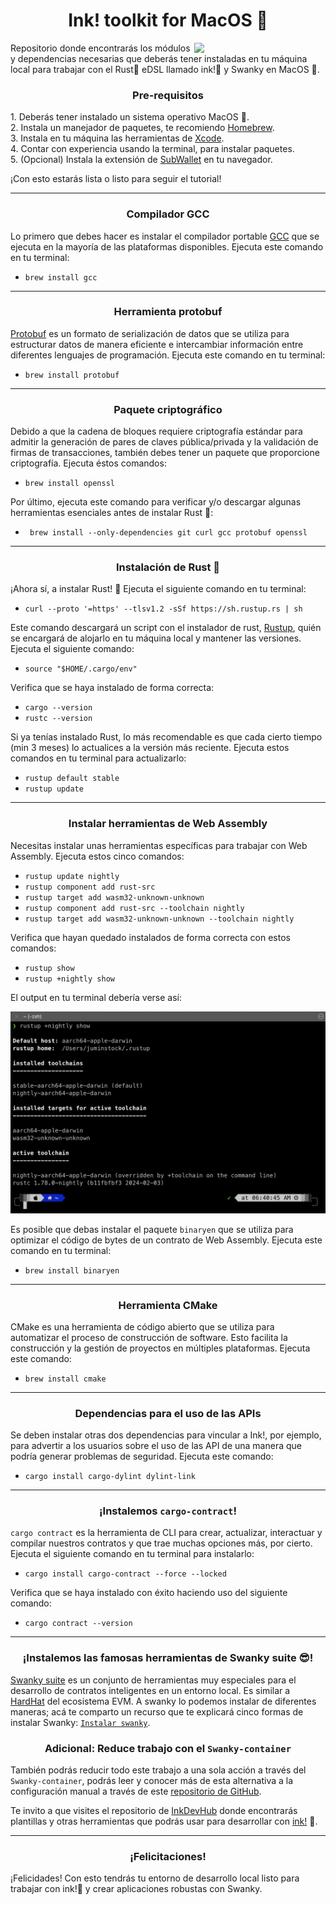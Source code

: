 <h1 align="center">Ink! toolkit for MacOS 🍏</h1>
<img src="https://media.giphy.com/media/v1.Y2lkPTc5MGI3NjExdTc5NjVwdjJhNjdkNXE0MzZpaXdmemRrbDByMGI1NTlxdXg4aTl1aSZlcD12MV9pbnRlcm5hbF9naWZfYnlfaWQmY3Q9Zw/bfrlODgSLqXxS/giphy.gif" align="right" width="210">
<p>
  Repositorio donde encontrarás los módulos y dependencias necesarias que deberás tener instaladas en tu máquina local para trabajar con el Rust🦀 eDSL llamado ink!🦑 y Swanky en MacOS 🍏.
</p>
<h3 align="center">
  Pre-requisitos
</h3>
<p>
  1. Deberás tener instalado un sistema operativo MacOS 🍏.<br>
  2. Instala un manejador de paquetes, te recomiendo <a href="https://brew.sh/">Homebrew</a>.<br>
  3. Instala en tu máquina las herramientas de <a href="https://mac.install.guide/commandlinetools/3">Xcode</a>.<br>
  4. Contar con experiencia usando la terminal, para instalar paquetes.<br>
  5. (Opcional) Instala la extensión de <a href="https://www.subwallet.app/">SubWallet</a> en tu navegador.
  
  ¡Con esto estarás lista o listo para seguir el tutorial!
</p>
<hr>
<h3 align="center">
  Compilador GCC
</h3>
<p>
  Lo primero que debes hacer es instalar el compilador portable <a href="https://osxdaily.com/2023/05/02/how-install-gcc-mac/">GCC</a> que se ejecuta en la mayoría de las plataformas disponibles. Ejecuta este comando en tu terminal: </p>
  <ul>
    <li><code>brew install gcc</code></li>
  </ul>
  <hr>
  <h3 align="center">
  Herramienta protobuf
</h3>
<p>
  <a href="https://protobuf.dev/">Protobuf</a> es un formato de serialización de datos que se utiliza para estructurar datos de manera eficiente e intercambiar información entre diferentes lenguajes de programación. Ejecuta este comando en tu terminal: </p>
  <ul>
    <li><code>brew install protobuf</code></li>
  </ul>
  <hr>
<h3 align="center">
  Paquete criptográfico
</h3>
<p>
  Debido a que la cadena de bloques requiere criptografía estándar para admitir la generación de pares de claves pública/privada y la validación de firmas de transacciones, también debes tener un paquete que proporcione criptografía. Ejecuta éstos comandos: </p>
<ul>
  <li><code>brew install openssl</code></li> 
</ul>
 <p>
  Por último, ejecuta este comando para verificar y/o descargar algunas herramientas esenciales antes de instalar Rust 🦀: </p>
  <ul>
    <li><code> brew install --only-dependencies git curl gcc protobuf openssl</code></li>
  </ul>
<hr>
<h3 align="center">
  Instalación de Rust 🦀
</h3>
<p>
  ¡Ahora sí, a instalar Rust! 🦀 Ejecuta el siguiente comando en tu terminal: </p>
  <ul>
    <li><code>curl --proto '=https' --tlsv1.2 -sSf https://sh.rustup.rs | sh</code></li>
  </ul>
<p>
Este comando descargará un script con el instalador de rust, <a href="https://rustup.rs/">Rustup</a>, quién se encargará de alojarlo en tu máquina local y mantener las versiones. Ejecuta el siguiente comando: </p>
<ul>
  <li><code>source "$HOME/.cargo/env"</code></li>
</ul>
<p>Verifica que se haya instalado de forma correcta:</p>
<ul>
  <li><code>cargo --version</code></li>
  <li><code>rustc --version</code></li>
</ul>

<p>Si ya tenías instalado Rust, lo más recomendable es que cada cierto tiempo (min 3 meses) lo actualices a la versión más reciente. Ejecuta estos comandos en tu terminal para actualizarlo: </p>
<ul>
  <li><code>rustup default stable</code></li>
  <li><code>rustup update</code></li>
</ul>
<hr>
<h3 align="center">
  Instalar herramientas de Web Assembly
</h3>
<p>
  Necesitas instalar unas herramientas específicas para trabajar con Web Assembly. Ejecuta estos cinco comandos: </p>
  <ul>
    <li><code>rustup update nightly</code></li>
    <li><code>rustup component add rust-src</code></li>
    <li><code>rustup target add wasm32-unknown-unknown</code></li>
    <li><code>rustup component add rust-src --toolchain nightly</code></li>
    <li><code>rustup target add wasm32-unknown-unknown --toolchain nightly</code></li>
  </ul>
  <p>
    Verifica que hayan quedado instalados de forma correcta con estos comandos: </p>
    <ul>
      <li><code>rustup show</code></li>
      <li><code>rustup +nightly show</code></li>
    </ul>
    <p>El output en tu terminal debería verse así:</p>
    <img src="/MacOS/commands.png"/>
    <p>
  Es posible que debas instalar el  paquete <code>binaryen</code> que se utiliza para optimizar el código de bytes de un contrato de Web Assembly. Ejecuta este comando en tu terminal: </p>
  <ul>
    <li><code>brew install binaryen</code> </li>
  </ul>
<hr>
<h3 align="center">
  Herramienta CMake
</h3>
<p>
  CMake es una herramienta de código abierto que se utiliza para automatizar el proceso de construcción de software. Esto facilita la construcción y la gestión de proyectos en múltiples plataformas. Ejecuta este comando: </p>
  <ul>
    <li><code>brew install cmake</code></li>
  </ul>
<hr>
<h3 align="center">
  Dependencias para el uso de las APIs
</h3>
<p>
  Se deben instalar otras dos dependencias para vincular a Ink!, por ejemplo, para advertir a los usuarios sobre el uso de las API de una manera que podría generar problemas de seguridad. Ejecuta este comando: </p>
  <ul>
    <li><code>cargo install cargo-dylint dylint-link</code></li>
  </ul>
<hr>
<h3 align="center">
  ¡Instalemos <code>cargo-contract</code>!
</h3>
<p>
  <code>cargo contract</code> es la herramienta de CLI para crear, actualizar, interactuar y compilar nuestros contratos y que trae muchas opciones más, por cierto. Ejecuta el siguiente comando en tu terminal para instalarlo: </p>
  <ul>
    <li><code>cargo install cargo-contract --force --locked</code></li>
  </ul>
  <p>
  Verifica que se haya instalado con éxito haciendo uso del siguiente comando: </p>
  <ul>
    <li><code>cargo contract --version</code></li>
  </ul>
<hr>
<h3 align="center">
  ¡Instalemos las famosas herramientas de Swanky suite 😎!
</h3>
<p>
  <a href="https://github.com/swankyhub">Swanky suite</a> es un conjunto de herramientas muy especiales para el desarrollo de contratos inteligentes en un entorno local. Es similar a <a href="https://hardhat.org/">HardHat</a> del ecosistema EVM. A swanky lo podemos instalar de diferentes maneras; acá te comparto un recurso que te explicará cinco formas de instalar Swanky: <a href="https://docs.astar.network/docs/build/wasm/swanky-suite/"><code>Instalar swanky</code></a>.
</p>
<h3 align="center">
  Adicional: Reduce trabajo con el <code>Swanky-container</code>
</h3>
<p>
  También podrás reducir todo este trabajo a una sola acción a través del <code>Swanky-container</code>, podrás leer y conocer más de esta alternativa a la configuración manual a través de este <a href="https://github.com/AstarNetwork/swanky-dev-container">repositorio de GitHub</a>.
</p>
<p>Te invito a que visites el repositorio de <a href="https://github.com/inkdevhub">InkDevHub</a> donde encontrarás plantillas y otras herramientas que podrás usar para desarrollar con <a href="https://use.ink/">ink!</a> 🦑.</p>
<hr>
<h3 align="center">¡Felicitaciones!</h3>
<p>
  ¡Felicidades! Con esto tendrás tu entorno de desarrollo local listo para trabajar con ink!🦑 y crear aplicaciones robustas con Swanky.
</p>
